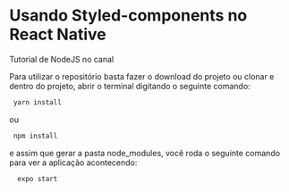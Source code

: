 # Usando Styled-components no React Native

Tutorial de NodeJS no canal

Para utilizar o repositório basta fazer o download do projeto ou clonar e dentro do projeto, abrir o terminal digitando o seguinte comando:

```bash
 yarn install
```

ou

```bash
 npm install
```

e assim que gerar a pasta node_modules, você roda o seguinte comando para ver a aplicação acontecendo:

```bash
  expo start
```
